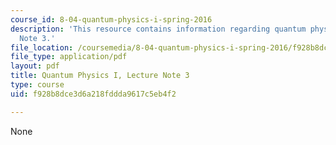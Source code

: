 ```yaml
---
course_id: 8-04-quantum-physics-i-spring-2016
description: 'This resource contains information regarding quantum physics: Lecture
  Note 3.'
file_location: /coursemedia/8-04-quantum-physics-i-spring-2016/f928b8dce3d6a218fddda9617c5eb4f2_MIT8_04S16_LecNotes3.pdf
file_type: application/pdf
layout: pdf
title: Quantum Physics I, Lecture Note 3
type: course
uid: f928b8dce3d6a218fddda9617c5eb4f2

---
```

None